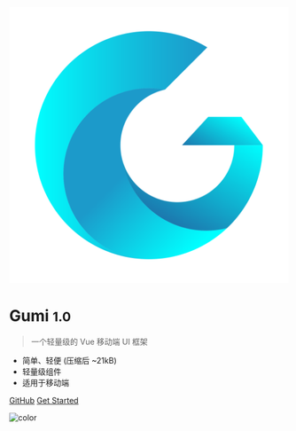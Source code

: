 <!-- _coverpage.md -->

![logo](_media/icon.png)

# Gumi <small>1.0</small>

> 一个轻量级的 Vue 移动端 UI 框架

- 简单、轻便 (压缩后 ~21kB)
- 轻量级组件
- 适用于移动端

[GitHub](https://github.com/docsifyjs/docsify/)
[Get Started](zh-cn/)

![color](#ffffff)
